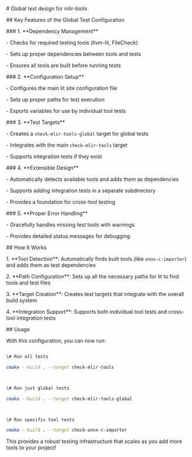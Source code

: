\# Global test design for mlir-tools



\## Key Features of the Global Test Configuration



\### 1. \*\*Dependency Management\*\*

\- Checks for required testing tools (llvm-lit, FileCheck)

\- Sets up proper dependencies between tools and tests

\- Ensures all tools are built before running tests



\### 2. \*\*Configuration Setup\*\*

\- Configures the main lit site configuration file

\- Sets up proper paths for test execution

\- Exports variables for use by individual tool tests



\### 3. \*\*Test Targets\*\*

\- Creates a `check-mlir-tools-global` target for global tests

\- Integrates with the main `check-mlir-tools` target

\- Supports integration tests if they exist



\### 4. \*\*Extensible Design\*\*

\- Automatically detects available tools and adds them as dependencies

\- Supports adding integration tests in a separate subdirectory

\- Provides a foundation for cross-tool testing



\### 5. \*\*Proper Error Handling\*\*

\- Gracefully handles missing test tools with warnings

\- Provides detailed status messages for debugging



\## How It Works



1\. \*\*Tool Detection\*\*: Automatically finds built tools (like `onnx-c-importer`) and adds them as test dependencies

2\. \*\*Path Configuration\*\*: Sets up all the necessary paths for lit to find tools and test files

3\. \*\*Target Creation\*\*: Creates test targets that integrate with the overall build system

4\. \*\*Integration Support\*\*: Supports both individual tool tests and cross-tool integration tests



\## Usage



With this configuration, you can now run:



```bash

\# Run all tests

cmake --build . --target check-mlir-tools



\# Run just global tests

cmake --build . --target check-mlir-tools-global



\# Run specific tool tests

cmake --build . --target check-onnx-c-importer

```



This provides a robust testing infrastructure that scales as you add more tools to your project!

